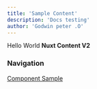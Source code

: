 ```yaml
---
title: 'Sample Content'
description: 'Docs testing'
author: 'Godwin peter .O'
---
```


Hello World **Nuxt Content V2**

### Navigation

[Component Sample](/blog/welcome)
